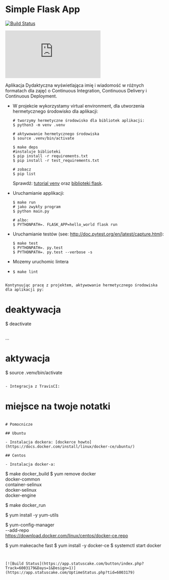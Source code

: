 # Simple Flask App
[![Build Status](https://travis-ci.com/turquss/se_hello_printer_app.svg?branch=master)](https://travis-ci.com/turquss/se_hello_printer_app)

[![Build Status](https://app.statuscake.com/button/index.php?Track=6003179&Days=1&Design=1)](https://travis-ci.com/turquss/se_hello_printer_app)


Aplikacja Dydaktyczna wyświetlająca imię i wiadomość w różnych formatach dla zajęć
o Continuous Integration, Continuous Delivery i Continuous Deployment.

- W projekcie wykorzystamy virtual environment, dla utworzenia hermetycznego środowisko dla aplikacji:

  ```
  # tworzymy hermetyczne środowisko dla bibliotek aplikacji:
  $ python3 -m venv .venv

  # aktywowanie hermetycznego środowiska
  $ source .venv/bin/activate

  $ make deps
  #instaluje biblioteki
  $ pip install -r requirements.txt
  $ pip install -r test_requirements.txt

  # zobacz
  $ pip list
  ```

  Sprawdź: [tutorial venv](https://docs.python.org/3/tutorial/venv.html) oraz [biblioteki flask](http://flask.pocoo.org).

- Uruchamianie applikacji:

  ```
  $ make run
  # jako zwykły program
  $ python main.py

  # albo:
  $ PYTHONPATH=. FLASK_APP=hello_world flask run
  ```

- Uruchamianie testów (see: http://doc.pytest.org/en/latest/capture.html):

  ```
  $ make test
  $ PYTHONPATH=. py.test
  $ PYTHONPATH=. py.test --verbose -s
  ```
 - Mozemy uruchomic lintera
- ```
  $ make lint

```

Kontynuując pracę z projektem, aktywowanie hermetycznego środowiska dla aplikacji py:

  ```
  # deaktywacja
  $ deactivate
  ```

  ```

  ...

  # aktywacja
  $ source .venv/bin/activate
  ```

- Integracja z TravisCI:

  ```
  # miejsce na twoje notatki
  ```

# Pomocnicze

## Ubuntu

- Instalacja dockera: [dockerce howto](https://docs.docker.com/install/linux/docker-ce/ubuntu/)

## Centos

- Instalacja docker-a:

  ```
  $ make docker_build
  $ yum remove docker \
        docker-common \
        container-selinux \
        docker-selinux \
        docker-engine

  $ make docker_run

  $ yum install -y yum-utils

  $ yum-config-manager \
      --add-repo \
      https://download.docker.com/linux/centos/docker-ce.repo

  $ yum makecache fast
  $ yum install -y docker-ce
  $ systemctl start docker
  ```


  [![Build Status](https://app.statuscake.com/button/index.php?Track=6003179&Days=1&Design=1)](https://app.statuscake.com/UptimeStatus.php?tid=6003179)
